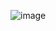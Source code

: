 ![image](https://user-images.githubusercontent.com/91195065/197652268-6d1c9378-f793-49fd-80a2-1a1b7a654a0b.png)
